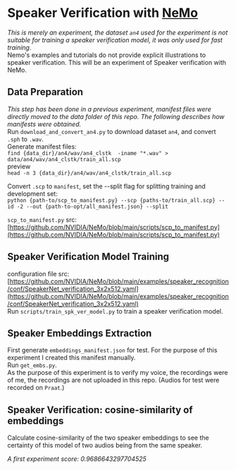 # Speaker Verification with [NeMo](https://github.com/NVIDIA/NeMo)
*This is merely an experiment, the dataset `an4` used for the experiment is not suitable for training a speaker verification model, it was only used for fast training.*<br>
Nemo's examples and tutorials do not provide explicit illustrations to speaker verification. This will be an experiment of Speaker verification with NeMo.

## Data Preparation
*This step has been done in a previous experiment, manifest files were directly moved to the data folder of this repo. The following describes how manifests were obtained.*<br>
Run `download_and_convert_an4.py` to download dataset `an4`, and convert `.sph` to `.wav`.<br>
Generate manifest files:<br>
`find {data_dir}/an4/wav/an4_clstk  -iname "*.wav" > data/an4/wav/an4_clstk/train_all.scp`<br>
preview<br>
`head -n 3 {data_dir}/an4/wav/an4_clstk/train_all.scp`<br>

Convert `.scp` to `manifest`, set the --split flag for splitting training and development set:<br>
`python {path-to/scp_to_manifest.py} --scp {paths-to/train_all.scp} --id -2 --out {path-to-opt/all_manifest.json} --split`<br>

`scp_to_manifest.py` src: [https://github.com/NVIDIA/NeMo/blob/main/scripts/scp_to_manifest.py](https://github.com/NVIDIA/NeMo/blob/main/scripts/scp_to_manifest.py)


## Speaker Verification Model Training
configuration file src: [https://github.com/NVIDIA/NeMo/blob/main/examples/speaker_recognition/conf/SpeakerNet_verification_3x2x512.yaml](https://github.com/NVIDIA/NeMo/blob/main/examples/speaker_recognition/conf/SpeakerNet_verification_3x2x512.yaml)<br>
Run `scripts/train_spk_ver_model.py` to train a speaker verification model.

## Speaker Embeddings Extraction
First generate `embeddings_manifest.json` for test. For the purpose of this experiment I created this manifest manually.<br>
Run `get_embs.py`.<br>
As the purpose of this experiment is to verify my voice, the recordings were of me, the recordings are not uploaded in this repo. (Audios for test were recorded on `Praat`.)

## Speaker Verification: cosine-similarity of embeddings
Calculate cosine-similarity of the two speaker embeddings to see the certainty of this model of two audios being from the same speaker.<br>

*A first experiment score: 0.9686643297704525*

